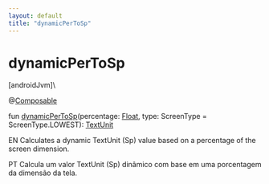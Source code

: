 ```yaml
---
layout: default
title: "dynamicPerToSp"
---
```


# dynamicPerToSp

[androidJvm]\

@[Composable](https://developer.android.com/reference/kotlin/androidx/compose/runtime/Composable.html)

fun [dynamicPerToSp](dynamic-per-to-sp.md)(percentage: [Float](https://kotlinlang.org/api/core/kotlin-stdlib/kotlin/-float/index.html), type: ScreenType = ScreenType.LOWEST): [TextUnit](https://developer.android.com/reference/kotlin/androidx/compose/ui/unit/TextUnit.html)

EN Calculates a dynamic TextUnit (Sp) value based on a percentage of the screen dimension.

PT Calcula um valor TextUnit (Sp) dinâmico com base em uma porcentagem da dimensão da tela.